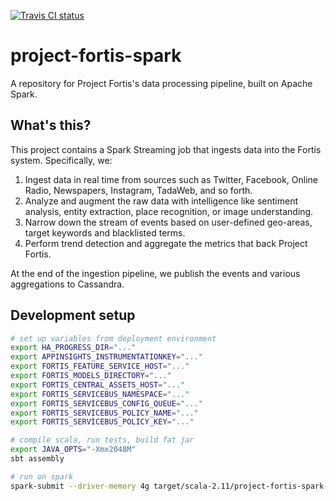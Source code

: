 [![Travis CI status](https://api.travis-ci.org/CatalystCode/project-fortis-spark.svg?branch=master)](https://travis-ci.org/CatalystCode/project-fortis-spark)

# project-fortis-spark

A repository for Project Fortis's data processing pipeline, built on Apache Spark.

## What's this? ##

This project contains a Spark Streaming job that ingests data into the Fortis system. Specifically, we:

1. Ingest data in real time from sources such as Twitter, Facebook, Online Radio, Newspapers, Instagram, TadaWeb, and so forth.
2. Analyze and augment the raw data with intelligence like sentiment analysis, entity extraction, place recognition, or image understanding.
3. Narrow down the stream of events based on user-defined geo-areas, target keywords and blacklisted terms.
4. Perform trend detection and aggregate the metrics that back Project Fortis.

At the end of the ingestion pipeline, we publish the events and various aggregations to Cassandra.


## Development setup ##

```sh
# set up variables from deployment environment
export HA_PROGRESS_DIR="..."
export APPINSIGHTS_INSTRUMENTATIONKEY="..."
export FORTIS_FEATURE_SERVICE_HOST="..."
export FORTIS_MODELS_DIRECTORY="..."
export FORTIS_CENTRAL_ASSETS_HOST="..."
export FORTIS_SERVICEBUS_NAMESPACE="..."
export FORTIS_SERVICEBUS_CONFIG_QUEUE="..."
export FORTIS_SERVICEBUS_POLICY_NAME="..."
export FORTIS_SERVICEBUS_POLICY_KEY="..."

# compile scala, run tests, build fat jar
export JAVA_OPTS="-Xmx2048M"
sbt assembly

# run on spark
spark-submit --driver-memory 4g target/scala-2.11/project-fortis-spark-assembly-0.0.1.jar
```
